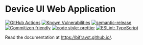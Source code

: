 # Device UI Web Application

[![GitHub Actions](https://github.com/bifravst/device-ui/workflows/Test%20and%20Release/badge.svg)](https://github.com/bifravst/device-ui/actions)
[![Known Vulnerabilities](https://snyk.io/test/github/bifravst/device-ui/badge.svg)](https://snyk.io/test/github/bifravst/device-ui)
[![semantic-release](https://img.shields.io/badge/%20%20%F0%9F%93%A6%F0%9F%9A%80-semantic--release-e10079.svg)](https://github.com/semantic-release/semantic-release)
[![Commitizen friendly](https://img.shields.io/badge/commitizen-friendly-brightgreen.svg)](http://commitizen.github.io/cz-cli/)
[![code style: prettier](https://img.shields.io/badge/code_style-prettier-ff69b4.svg)](https://github.com/prettier/prettier/)
[![ESLint: TypeScript](https://img.shields.io/badge/ESLint-TypeScript-blue.svg)](https://github.com/typescript-eslint/typescript-eslint)

Read the documentation at https://bifravst.github.io/.
